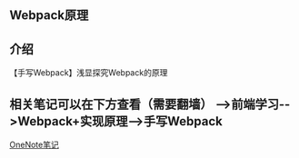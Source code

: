 ## Webpack原理


## 介绍

【手写Webpack】浅显探究Webpack的原理

## 相关笔记可以在下方查看（需要翻墙）  -->前端学习-->Webpack+实现原理-->手写Webpack

[OneNote笔记](https://1drv.ms/u/s!AsRmC2wcOgkJgXkLnjhnEKVvR9x1)

[//]: # (## 查看步骤)

[//]: # ()
[//]: # (#### 例如想要查看提取元素到内存如何实现的：xxx/js/jue.js)

